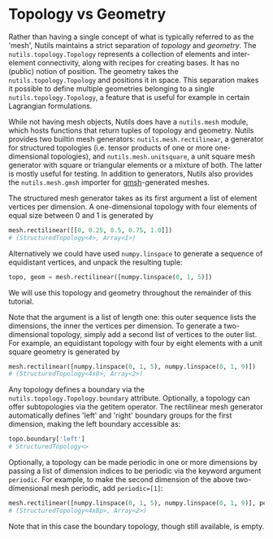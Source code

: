 # Topology vs Geometry

Rather than having a single concept of what is typically referred to as the
'mesh', Nutils maintains a strict separation of *topology* and *geometry*. The
`nutils.topology.Topology` represents a collection of elements and
inter-element connectivity, along with recipes for creating bases. It has no
(public) notion of position.  The geometry takes the `nutils.topology.Topology`
and positions it in space.  This separation makes it possible to define
multiple geometries belonging to a single `nutils.topology.Topology`, a feature
that is useful for example in certain Lagrangian formulations.

While not having mesh objects, Nutils does have a `nutils.mesh` module, which
hosts functions that return tuples of topology and geometry. Nutils provides
two builtin mesh generators: `nutils.mesh.rectilinear`, a generator for
structured topologies (i.e. tensor products of one or more one-dimensional
topologies), and `nutils.mesh.unitsquare`, a unit square mesh generator with
square or triangular elements or a mixture of both.  The latter is mostly
useful for testing. In addition to generators, Nutils also provides the
`nutils.mesh.gmsh` importer for [gmsh](http://gmsh.info/)-generated meshes.

The structured mesh generator takes as its first argument a list of element
vertices per dimension. A one-dimensional topology with four elements of equal
size between 0 and 1 is generated by

```python
mesh.rectilinear([[0, 0.25, 0.5, 0.75, 1.0]])
# (StructuredTopology<4>, Array<1>)
```

Alternatively we could have used `numpy.linspace` to generate a sequence of
equidistant vertices, and unpack the resulting tuple:

```python
topo, geom = mesh.rectilinear([numpy.linspace(0, 1, 5)])
```

We will use this topology and geometry throughout the remainder of this
tutorial.

Note that the argument is a list of length one: this outer sequence lists the
dimensions, the inner the vertices per dimension. To generate a two-dimensional
topology, simply add a second list of vertices to the outer list.  For example,
an equidistant topology with four by eight elements with a unit square geometry
is generated by

```python
mesh.rectilinear([numpy.linspace(0, 1, 5), numpy.linspace(0, 1, 9)])
# (StructuredTopology<4x8>, Array<2>)
```

Any topology defines a boundary via the `nutils.topology.Topology.boundary`
attribute. Optionally, a topology can offer subtopologies via the getitem
operator. The rectilinear mesh generator automatically defines 'left' and
'right' boundary groups for the first dimension, making the left boundary
accessible as:

```python
topo.boundary['left']
# StructuredTopology<>
```

Optionally, a topology can be made periodic in one or more dimensions by
passing a list of dimension indices to be periodic via the keyword argument
`periodic`.  For example, to make the second dimension of the above
two-dimensional mesh periodic, add `periodic=[1]`:

```python
mesh.rectilinear([numpy.linspace(0, 1, 5), numpy.linspace(0, 1, 9)], periodic=[1])
# (StructuredTopology<4x8p>, Array<2>)
```

Note that in this case the boundary topology, though still available, is empty.
